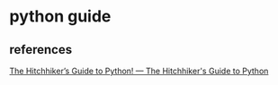 # python guide

## references

[The Hitchhiker’s Guide to Python! — The Hitchhiker's Guide to Python](https://docs.python-guide.org/)
